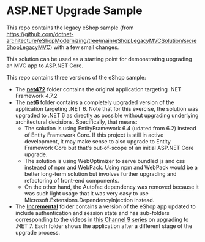 # ASP.NET Upgrade Sample

This repo contains the legacy eShop sample (from https://github.com/dotnet-architecture/eShopModernizing/tree/main/eShopLegacyMVCSolution/src/eShopLegacyMVC) with a few small changes.

This solution can be used as a starting point for demonstrating upgrading an MVC app to ASP.NET Core.

This repo contains three versions of the eShop sample:

* The **[net472](net472)** folder contains the original application targeting .NET Framework 4.7.2
* The **[net6](net6)** folder contains a completely upgraded version of the application targeting .NET 6. Note that for this exercise, the solution was upgraded to .NET 6 as directly as possible without upgrading underlying architectural decisions. Specifically, that means:
  * The solution is using EntityFramework 6.4 (udated from 6.2) instead of Entity Framework Core. If this project is still in active development, it may make sense to also upgrade to Entity Framework Core but that's out-of-scope of an initial ASP.NET Core upgrade.
  * The solution is using WebOptimizer to serve bundled js and css insteaed of npm and WebPack. Using npm and WebPack would be a better long-term solution but involves further upgrading and refactoring of front-end components.
  * On the other hand, the Autofac dependency was removed because it was such light usage that it was very easy to use Microsoft.Extensions.DependencyInjection instead.
* The **[Incremental](Incremental)** folder contains a version of the eShop app updated to include authentication and session state and has sub-folders corresponding to the videos in [this Channel 9 series](https://www.youtube.com/playlist?list=PLdo4fOcmZ0oWiK8r9OkJM3MUUL7_bOT9z) on upgrading to .NET 7. Each folder shows the application after a different stage of the upgrade process.
